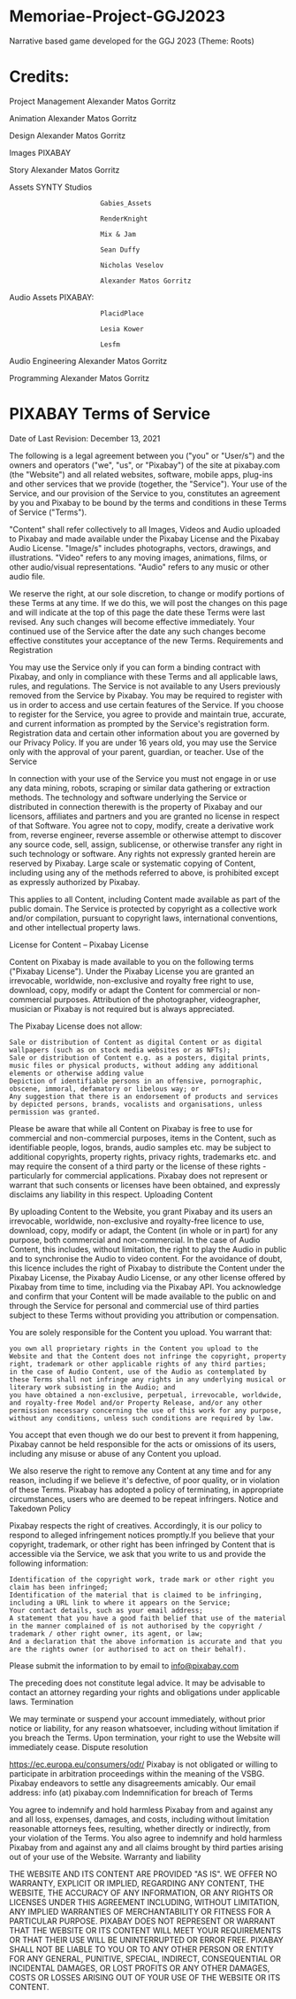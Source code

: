 # Memoriae-Project-GGJ2023
Narrative based game developed for the GGJ 2023 (Theme: Roots)

# Credits:
Project Management         Alexander Matos Gorritz


Animation                  Alexander Matos Gorritz


Design                     Alexander Matos Gorritz


Images                     PIXABAY


Story                      Alexander Matos Gorritz


Assets                     SYNTY Studios

                           Gabies_Assets

                           RenderKnight

                           Mix & Jam

                           Sean Duffy

                           Nicholas Veselov

                           Alexander Matos Gorritz


Audio Assets               PIXABAY:

                           PlacidPlace

                           Lesia Kower

                           Lesfm


Audio Engineering          Alexander Matos Gorritz


Programming                Alexander Matos Gorritz

# PIXABAY Terms of Service

Date of Last Revision: December 13, 2021

The following is a legal agreement between you ("you" or "User/s") and the owners and operators ("we", "us", or "Pixabay") of the site at pixabay.com (the "Website") and all related websites, software, mobile apps, plug-ins and other services that we provide (together, the "Service"). Your use of the Service, and our provision of the Service to you, constitutes an agreement by you and Pixabay to be bound by the terms and conditions in these Terms of Service ("Terms").

"Content" shall refer collectively to all Images, Videos and Audio uploaded to Pixabay and made available under the Pixabay License and the Pixabay Audio License. "Image/s" includes photographs, vectors, drawings, and illustrations. "Video" refers to any moving images, animations, films, or other audio/visual representations. "Audio" refers to any music or other audio file.

We reserve the right, at our sole discretion, to change or modify portions of these Terms at any time. If we do this, we will post the changes on this page and will indicate at the top of this page the date these Terms were last revised. Any such changes will become effective immediately. Your continued use of the Service after the date any such changes become effective constitutes your acceptance of the new Terms.
Requirements and Registration

You may use the Service only if you can form a binding contract with Pixabay, and only in compliance with these Terms and all applicable laws, rules, and regulations. The Service is not available to any Users previously removed from the Service by Pixabay. You may be required to register with us in order to access and use certain features of the Service. If you choose to register for the Service, you agree to provide and maintain true, accurate, and current information as prompted by the Service's registration form. Registration data and certain other information about you are governed by our Privacy Policy. If you are under 16 years old, you may use the Service only with the approval of your parent, guardian, or teacher.
Use of the Service

In connection with your use of the Service you must not engage in or use any data mining, robots, scraping or similar data gathering or extraction methods. The technology and software underlying the Service or distributed in connection therewith is the property of Pixabay and our licensors, affiliates and partners and you are granted no license in respect of that Software. You agree not to copy, modify, create a derivative work from, reverse engineer, reverse assemble or otherwise attempt to discover any source code, sell, assign, sublicense, or otherwise transfer any right in such technology or software. Any rights not expressly granted herein are reserved by Pixabay. Large scale or systematic copying of Content, including using any of the methods referred to above, is prohibited except as expressly authorized by Pixabay.

This applies to all Content, including Content made available as part of the public domain. The Service is protected by copyright as a collective work and/or compilation, pursuant to copyright laws, international conventions, and other intellectual property laws.
 
License for Content – Pixabay License

Content on Pixabay is made available to you on the following terms ("Pixabay License"). Under the Pixabay License you are granted an irrevocable, worldwide, non-exclusive and royalty free right to use, download, copy, modify or adapt the Content for commercial or non-commercial purposes. Attribution of the photographer, videographer, musician or Pixabay is not required but is always appreciated.

The Pixabay License does not allow:

    Sale or distribution of Content as digital Content or as digital wallpapers (such as on stock media websites or as NFTs);
    Sale or distribution of Content e.g. as a posters, digital prints, music files or physical products, without adding any additional elements or otherwise adding value
    Depiction of identifiable persons in an offensive, pornographic, obscene, immoral, defamatory or libelous way; or
    Any suggestion that there is an endorsement of products and services by depicted persons, brands, vocalists and organisations, unless permission was granted.

Please be aware that while all Content on Pixabay is free to use for commercial and non-commercial purposes, items in the Content, such as identifiable people, logos, brands, audio samples etc. may be subject to additional copyrights, property rights, privacy rights, trademarks etc. and may require the consent of a third party or the license of these rights - particularly for commercial applications. Pixabay does not represent or warrant that such consents or licenses have been obtained, and expressly disclaims any liability in this respect.
Uploading Content

By uploading Content to the Website, you grant Pixabay and its users an irrevocable, worldwide, non-exclusive and royalty-free licence to use, download, copy, modify or adapt, the Content (in whole or in part) for any purpose, both commercial and non-commercial. In the case of Audio Content, this includes, without limitation, the right to play the Audio in public and to synchronise the Audio to video content. For the avoidance of doubt, this licence includes the right of Pixabay to distribute the Content under the Pixabay License, the Pixabay Audio License, or any other license offered by Pixabay from time to time, including via the Pixabay API. You acknowledge and confirm that your Content will be made available to the public on and through the Service for personal and commercial use of third parties subject to these Terms without providing you attribution or compensation.

You are solely responsible for the Content you upload. You warrant that:

    you own all proprietary rights in the Content you upload to the Website and that the Content does not infringe the copyright, property right, trademark or other applicable rights of any third parties;
    in the case of Audio Content, use of the Audio as contemplated by these Terms shall not infringe any rights in any underlying musical or literary work subsisting in the Audio; and
    you have obtained a non-exclusive, perpetual, irrevocable, worldwide, and royalty-free Model and/or Property Release, and/or any other permission necessary concerning the use of this work for any purpose, without any conditions, unless such conditions are required by law.

You accept that even though we do our best to prevent it from happening, Pixabay cannot be held responsible for the acts or omissions of its users, including any misuse or abuse of any Content you upload.

We also reserve the right to remove any Content at any time and for any reason, including if we believe it's defective, of poor quality, or in violation of these Terms. Pixabay has adopted a policy of terminating, in appropriate circumstances, users who are deemed to be repeat infringers.
Notice and Takedown Policy

Pixabay respects the right of creatives. Accordingly, it is our policy to respond to alleged infringement notices promptly.If you believe that your copyright, trademark, or other right has been infringed by Content that is accessible via the Service, we ask that you write to us and provide the following information:

    Identification of the copyright work, trade mark or other right you claim has been infringed;
    Identification of the material that is claimed to be infringing, including a URL link to where it appears on the Service;
    Your contact details, such as your email address;
    A statement that you have a good faith belief that use of the material in the manner complained of is not authorised by the copyright / trademark / other right owner, its agent, or law;
    And a declaration that the above information is accurate and that you are the rights owner (or authorised to act on their behalf).

Please submit the information to by email to info@pixabay.com

The preceding does not constitute legal advice. It may be advisable to contact an attorney regarding your rights and obligations under applicable laws.
Termination

We may terminate or suspend your account immediately, without prior notice or liability, for any reason whatsoever, including without limitation if you breach the Terms. Upon termination, your right to use the Website will immediately cease.
Dispute resolution

https://ec.europa.eu/consumers/odr/
Pixabay is not obligated or willing to participate in arbitration proceedings within the meaning of the VSBG. Pixabay endeavors to settle any disagreements amicably. Our email address: info (at) pixabay.com
Indemnification for breach of Terms

You agree to indemnify and hold harmless Pixabay from and against any and all loss, expenses, damages, and costs, including without limitation reasonable attorneys fees, resulting, whether directly or indirectly, from your violation of the Terms. You also agree to indemnify and hold harmless Pixabay from and against any and all claims brought by third parties arising out of your use of the Website.
Warranty and liability

THE WEBSITE AND ITS CONTENT ARE PROVIDED "AS IS". WE OFFER NO WARRANTY, EXPLICIT OR IMPLIED, REGARDING ANY CONTENT, THE WEBSITE, THE ACCURACY OF ANY INFORMATION, OR ANY RIGHTS OR LICENSES UNDER THIS AGREEMENT INCLUDING, WITHOUT LIMITATION, ANY IMPLIED WARRANTIES OF MERCHANTABILITY OR FITNESS FOR A PARTICULAR PURPOSE. PIXABAY DOES NOT REPRESENT OR WARRANT THAT THE WEBSITE OR ITS CONTENT WILL MEET YOUR REQUIREMENTS OR THAT THEIR USE WILL BE UNINTERRUPTED OR ERROR FREE. PIXABAY SHALL NOT BE LIABLE TO YOU OR TO ANY OTHER PERSON OR ENTITY FOR ANY GENERAL, PUNITIVE, SPECIAL, INDIRECT, CONSEQUENTIAL OR INCIDENTAL DAMAGES, OR LOST PROFITS OR ANY OTHER DAMAGES, COSTS OR LOSSES ARISING OUT OF YOUR USE OF THE WEBSITE OR ITS CONTENT.
